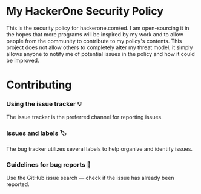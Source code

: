 # My HackerOne Security Policy

This is the security policy for hackerone.com/ed. I am open-sourcing it in the hopes that more programs will be inspired by my work and to allow people from the community to contribute to my policy's contents. This project does not allow others to completely alter my threat model, it simply allows anyone to notify me of potential issues in the policy and how it could be improved.

# Contributing

### Using the issue tracker 💡

The issue tracker is the preferred channel for reporting issues.

### Issues and labels 🏷

The bug tracker utilizes several labels to help organize and identify issues.

### Guidelines for bug reports 🐛

Use the GitHub issue search — check if the issue has already been reported.
